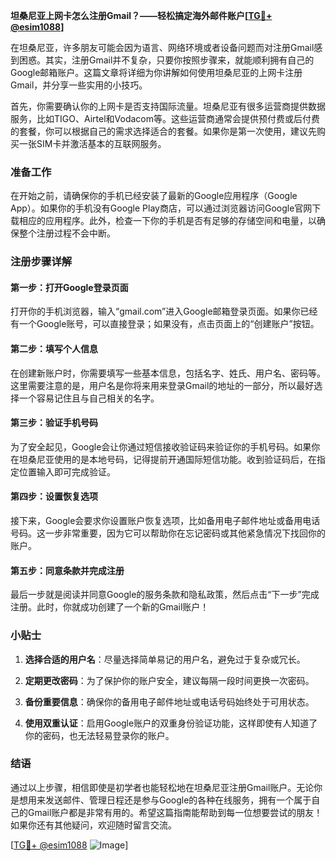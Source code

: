 **坦桑尼亚上网卡怎么注册Gmail？——轻松搞定海外邮件账户[[TG💪+ @esim1088](https://t.me/s/esim1088)]**

在坦桑尼亚，许多朋友可能会因为语言、网络环境或者设备问题而对注册Gmail感到困惑。其实，注册Gmail并不复杂，只要你按照步骤来，就能顺利拥有自己的Google邮箱账户。这篇文章将详细为你讲解如何使用坦桑尼亚的上网卡注册Gmail，并分享一些实用的小技巧。

首先，你需要确认你的上网卡是否支持国际流量。坦桑尼亚有很多运营商提供数据服务，比如TIGO、Airtel和Vodacom等。这些运营商通常会提供预付费或后付费的套餐，你可以根据自己的需求选择适合的套餐。如果你是第一次使用，建议先购买一张SIM卡并激活基本的互联网服务。

### 准备工作

在开始之前，请确保你的手机已经安装了最新的Google应用程序（Google App）。如果你的手机没有Google Play商店，可以通过浏览器访问Google官网下载相应的应用程序。此外，检查一下你的手机是否有足够的存储空间和电量，以确保整个注册过程不会中断。

### 注册步骤详解

#### 第一步：打开Google登录页面

打开你的手机浏览器，输入“gmail.com”进入Google邮箱登录页面。如果你已经有一个Google账号，可以直接登录；如果没有，点击页面上的“创建账户”按钮。

#### 第二步：填写个人信息

在创建新账户时，你需要填写一些基本信息，包括名字、姓氏、用户名、密码等。这里需要注意的是，用户名是你将来用来登录Gmail的地址的一部分，所以最好选择一个容易记住且与自己相关的名字。

#### 第三步：验证手机号码

为了安全起见，Google会让你通过短信接收验证码来验证你的手机号码。如果你在坦桑尼亚使用的是本地号码，记得提前开通国际短信功能。收到验证码后，在指定位置输入即可完成验证。

#### 第四步：设置恢复选项

接下来，Google会要求你设置账户恢复选项，比如备用电子邮件地址或备用电话号码。这一步非常重要，因为它可以帮助你在忘记密码或其他紧急情况下找回你的账户。

#### 第五步：同意条款并完成注册

最后一步就是阅读并同意Google的服务条款和隐私政策，然后点击“下一步”完成注册。此时，你就成功创建了一个新的Gmail账户！

### 小贴士

1. **选择合适的用户名**：尽量选择简单易记的用户名，避免过于复杂或冗长。
   
2. **定期更改密码**：为了保护你的账户安全，建议每隔一段时间更换一次密码。

3. **备份重要信息**：确保你的备用电子邮件地址或电话号码始终处于可用状态。

4. **使用双重认证**：启用Google账户的双重身份验证功能，这样即使有人知道了你的密码，也无法轻易登录你的账户。

### 结语

通过以上步骤，相信即使是初学者也能轻松地在坦桑尼亚注册Gmail账户。无论你是想用来发送邮件、管理日程还是参与Google的各种在线服务，拥有一个属于自己的Gmail账户都是非常有用的。希望这篇指南能帮助到每一位想要尝试的朋友！如果你还有其他疑问，欢迎随时留言交流。

[[TG💪+ @esim1088](https://t.me/s/esim1088) ![Image](https://i.postimg.cc/4NQfJmqS/Snipaste-2025-05-13-00-14-12.png)]